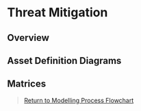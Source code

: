 # Threat Mitigation

## Overview

## Asset Definition Diagrams

## Matrices

 > [Return to Modelling Process Flowchart](https://github.com/stuartfowler/CEMT#threat-mitigation)
